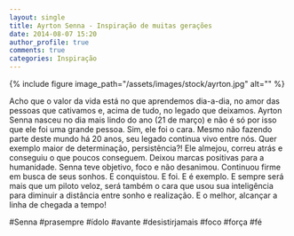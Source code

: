 ```yaml
---
layout: single
title: Ayrton Senna - Inspiração de muitas gerações
date: 2014-08-07 15:20
author_profile: true
comments: true
categories: Inspiração
---
```


{% include figure image_path="/assets/images/stock/ayrton.jpg" alt=""  %}

Acho que o valor da vida está no que aprendemos dia-a-dia, no amor das pessoas que cativamos e, acima de tudo, no legado que deixamos. Ayrton Senna nasceu no dia mais lindo do ano (21 de março) e não é só por isso que ele foi uma grande pessoa. Sim, ele foi o cara. Mesmo não fazendo parte deste mundo há 20 anos, seu legado continua vivo entre nós. Quer exemplo maior de determinação, persistência?! Ele almejou, correu atrás e conseguiu o que poucos conseguem. Deixou marcas positivas para a humanidade. Senna teve objetivo, foco e não desanimou. Continuou firme em busca de seus sonhos. E conquistou. E foi. E é exemplo. E sempre será mais que um piloto veloz, será também o cara que usou sua inteligência para diminuir a distância entre sonho e realização. E o melhor, alcançar a linha de chegada a tempo! 

#Senna #prasempre #ídolo #avante #desistirjamais #foco #força #fé

